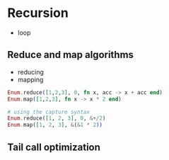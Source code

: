 ﻿# Recursion
- loop
## Reduce and map algorithms
- reducing
- mapping
```elixir
Enum.reduce([1,2,3], 0, fn x, acc -> x + acc end)
Enum.map([1,2,3], fn x -> x * 2 end)

# using the capture syntax
Enum.reduce([1, 2, 3], 0, &+/2)
Enum.map([1, 2, 3], &(&1 * 2))
```

## Tail call optimization
